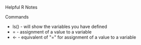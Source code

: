 Helpful R Notes

Commands
* ls() 		- will show the variables you have defined
* = 		- assignment of a value to a variable
* <-		- equivalent of "=" for assignment of a value to a variable


